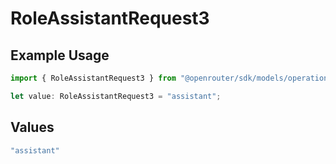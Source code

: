 # RoleAssistantRequest3

## Example Usage

```typescript
import { RoleAssistantRequest3 } from "@openrouter/sdk/models/operations";

let value: RoleAssistantRequest3 = "assistant";
```

## Values

```typescript
"assistant"
```